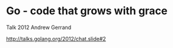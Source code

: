 Go - code that grows with grace
===============================

Talk 2012 Andrew Gerrand

http://talks.golang.org/2012/chat.slide#2
